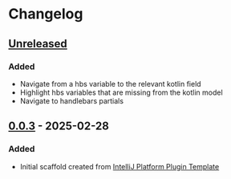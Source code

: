 <!-- Keep a Changelog guide -> https://keepachangelog.com -->

# Changelog

## [Unreleased]
### Added
- Navigate from a hbs variable to the relevant kotlin field
- Highlight hbs variables that are missing from the kotlin model
- Navigate to handlebars partials

## [0.0.3] - 2025-02-28

### Added

- Initial scaffold created from [IntelliJ Platform Plugin Template](https://github.com/JetBrains/intellij-platform-plugin-template)

[Unreleased]: https://github.com/tamj0rd2/anura-plugin/compare/v0.0.3...HEAD
[0.0.3]: https://github.com/tamj0rd2/anura-plugin/commits/v0.0.3
